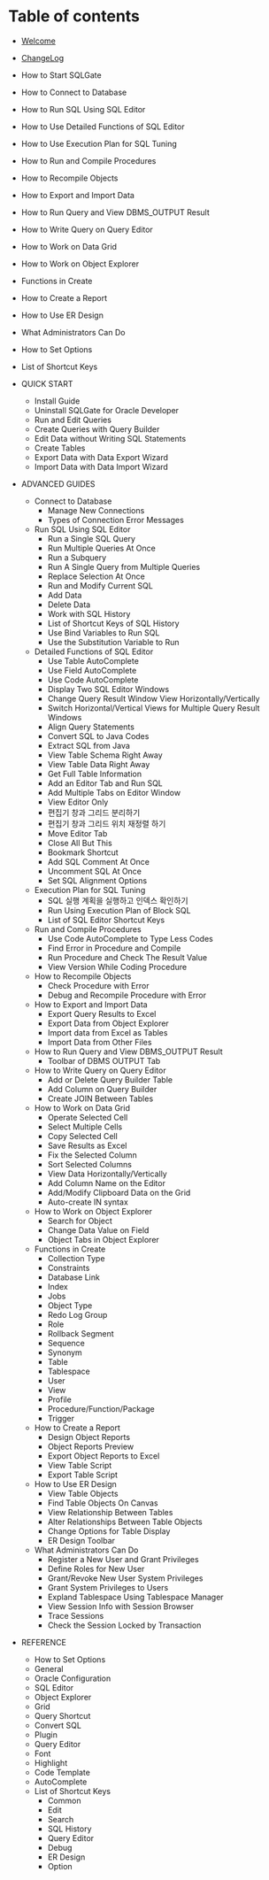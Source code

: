 # Table of contents

* [Welcome](README.md)
* [ChangeLog](changelog.md)
* How to Start SQLGate
* How to Connect to Database
* How to Run SQL Using SQL Editor
* How to Use Detailed Functions of SQL Editor
* How to Use Execution Plan for SQL Tuning
* How to Run and Compile Procedures
* How to Recompile Objects
* How to Export and Import Data
* How to Run Query and View DBMS_OUTPUT Result
* How to Write Query on Query Editor
* How to Work on Data Grid
* How to Work on Object Explorer
* Functions in Create
* How to Create a Report
* How to Use ER Design
* What Administrators Can Do
* How to Set Options
* List of Shortcut Keys

* QUICK START
  * Install Guide
  * Uninstall SQLGate for Oracle Developer
  * Run and Edit Queries
  * Create Queries with Query Builder
  * Edit Data without Writing SQL Statements
  * Create Tables
  * Export Data with Data Export Wizard
  * Import Data with Data Import Wizard
* ADVANCED GUIDES
  * Connect to Database
    * Manage New Connections
    * Types of Connection Error Messages
  * Run SQL Using SQL Editor
    * Run a Single SQL Query
    * Run Multiple Queries At Once
    * Run a Subquery
    * Run A Single Query from Multiple Queries
    * Replace Selection At Once
    * Run and Modify Current SQL
    * Add Data
    * Delete Data
    * Work with SQL History
    * List of Shortcut Keys of SQL History
    * Use Bind Variables to Run SQL
    * Use the Substitution Variable to Run
  * Detailed Functions of SQL Editor
    * Use Table AutoComplete
    * Use Field AutoComplete
    * Use Code AutoComplete
    * Display Two SQL Editor Windows
    * Change Query Result Window View Horizontally/Vertically
    * Switch Horizontal/Vertical Views for Multiple Query Result Windows
    * Align Query Statements
    * Convert SQL to Java Codes
    * Extract SQL from Java
    * View Table Schema Right Away
    * View Table Data Right Away
    * Get Full Table Information
    * Add an Editor Tab and Run SQL
    * Add Multiple Tabs on Editor Window
    * View Editor Only
    * 편집기 창과 그리드 분리하기
    * 편집기 창과 그리드 위치 재정렬 하기
    * Move Editor Tab
    * Close All But This
    * Bookmark Shortcut
    * Add SQL Comment At Once
    * Uncomment SQL At Once
    * Set SQL Alignment Options
  * Execution Plan for SQL Tuning
    * SQL 실행 계획을 실행하고 인덱스 확인하기
    * Run Using Execution Plan of Block SQL
    * List of SQL Editor Shortcut Keys
  * Run and Compile Procedures
    * Use Code AutoComplete to Type Less Codes
    * Find Error in Procedure and Compile
    * Run Procedure and Check The Result Value
    * View Version While Coding Procedure
  * How to Recompile Objects
    * Check Procedure with Error
    * Debug and Recompile Procedure with Error
  * How to Export and Import Data
    * Export Query Results to Excel
    * Export Data from Object Explorer
    * Import data from Excel as Tables
    * Import Data from Other Files
  * How to Run Query and View DBMS_OUTPUT Result
    * Toolbar of DBMS OUTPUT Tab
  * How to Write Query on Query Editor
    * Add or Delete Query Builder Table
    * Add Column on Query Builder
    * Create JOIN Between Tables
  * How to Work on Data Grid
    * Operate Selected Cell
    * Select Multiple Cells
    * Copy Selected Cell
    * Save Results as Excel
    * Fix the Selected Column
    * Sort Selected Columns
    * View Data Horizontally/Vertically
    * Add Column Name on the Editor
    * Add/Modify Clipboard Data on the Grid
    * Auto-create IN syntax
  * How to Work on Object Explorer
    * Search for Object
    * Change Data Value on Field
    * Object Tabs in Object Explorer
  * Functions in Create
    * Collection Type
    * Constraints
    * Database Link
    * Index
    * Jobs
    * Object Type
    * Redo Log Group
    * Role
    * Rollback Segment
    * Sequence
    * Synonym
    * Table
    * Tablespace
    * User
    * View
    * Profile
    * Procedure/Function/Package
    * Trigger
  * How to Create a Report
    * Design Object Reports
    * Object Reports Preview
    * Export Object Reports to Excel
    * View Table Script
    * Export Table Script
  * How to Use ER Design
    * View Table Objects
    * Find Table Objects On Canvas
    * View Relationship Between Tables
    * Alter Relationships Between Table Objects
    * Change Options for Table Display
    * ER Design Toolbar
  * What Administrators Can Do
    * Register a New User and Grant Privileges
    * Define Roles for New User
    * Grant/Revoke New User System Privileges
    * Grant System Privileges to Users
    * Expland Tablespace Using Tablespace Manager
    * View Session Info with Session Browser
    * Trace Sessions
    * Check the Session Locked by Transaction
* REFERENCE
  * How to Set Options
  * General
  * Oracle Configuration
  * SQL Editor
  * Object Explorer
  * Grid
  * Query Shortcut
  * Convert SQL
  * Plugin
  * Query Editor
  * Font
  * Highlight
  * Code Template
  * AutoComplete
  * List of Shortcut Keys
    * Common
    * Edit
    * Search
    * SQL History
    * Query Editor
    * Debug
    * ER Design
    * Option
